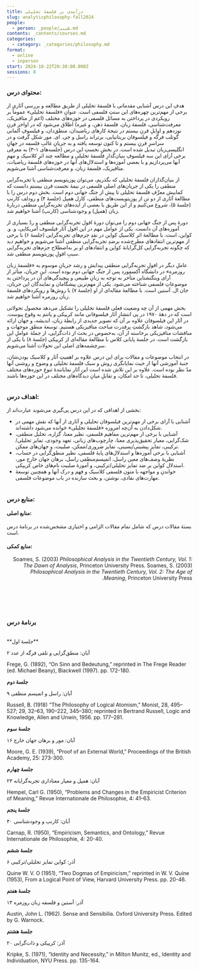 ```yaml
---
title: درآمدی بر فلسفهٔ تحلیلی
slug: analyticphilosophy-fall2024
people:
  - person: _people/طیبی.md
contents: _contents/courses.md
categories:
  - category: _categories/philosophy.md
format:
  - online
  - inperson
start: 2024-10-22T20:30:00.000Z
sessions: 8
---
```




### محتوای درس:

هدفِ این درس آشنایی‌ مقدماتی با فلسفهٔ تحلیلی از طریق مطالعه و بررسی آثاری از برخی از مهم‌ترین چهره‌های این سنتِ فلسفی است. عنوانِ «فلسفهٔ تحلیلی» عموماً بر رویکردی در پرداختن به مسائل فلسفی در حوزه‌های مختلف (اعم از متافیزیک، معرفت‌شناسی، فلسفهٔ زبان، فلسفهٔ ذهن، و غیره) اطلاق می‌شود که در اواخر قرنِ نوزدهم و اوایلِ قرنِ بیستم در نتیجهٔ کارهای ریاضیدان، منطق‌دان، و فیلسوفِ آلمانی گوتلب فرگه و فیلسوفان بریتانیایی، برتراند راسل و جی. ای. مور شکل گرفت و در سراسرِ قرنِ بیستم و تا کنون توسعه یافته و به جریانِ غالبِ فلسفه در جهانِ انگلیسی‌زبان تبدیل شده است. در بخشِ نخستِ این درس (جلسه‌های ۱-۳) به معرفی برخی آرای این سه فیلسوفِ بنیان‌گذارِ فلسفهٔ تحلیلی و مطالعه چند اثرِ کلاسیک و مهمِ آنها می‌پردازیم و با بعضی آموزه‌ها و استدلال‌های آنها در حوزه‌‌های فلسفهٔ ریاضیات، متافیزیک، فلسفهٔ زبان، و معرفت‌شناسی آشنا می‌شویم.

از بنیان‌گذاران فلسفهٔ تحلیلی که بگذریم، می‌توان پوزیتویسم منطقی یا تجربه‌گرایی منطقی را یکی از جریان‌های اصلی فلسفی در نیمهٔ نخست قرن بیستم دانست که کمابیش معرِّفِ فلسفهٔ تحلیلی تا پیش از جنگ جهانی دوم است. بخش دوم درس را با مطالعهٔ آثاری از دو تن از پوزیتویست‌های منطقی، کارل همپل (جلسهٔ ۴) و رودلف کارنپ (جلسهٔ ۵)، شروع می‌کنیم و از این طریق با بعضی از ایده‌های تجربه‌گرایی منطقی دربارهٔ زبان (همپل) و وجودشناسی (کارنپ) آشنا خواهیم شد.

دورهٔ پس از جنگ جهانی دوم را می‌توان دورهٔ افول تجربه‌گرایی منطقی و ردّ بسیاری از آموزه‌های آن دانست. یکی از عوامل مهم در این افول آثار فیلسوف آمریکایی، و. و. کواین، است. با مطالعهٔ اثر کلاسیکِ کواین در نقدِ جزم‌های تجربه‌گرایی (جلسهٔ ۶) با برخی از مهم‌ترین انتقادهای مطرح‌شده برضدِ تجربه‌گرایی منطقی آشنا می‌شویم و خواهیم دید که چگونه تجربه‌گرایی کل‌گرایانهٔ کواین و انتقادهای او بر به‌اصطلاح جزم‌های تجربه‌گرایی سببِ افولِ پوزیتویسم منطقی شد.

عاملِ دیگر در افولِ تجربه‌گرایی منطقی پیدایش و رشد جریانِ موسوم به «فلسفهٔ زبان روزمره» در دانشگاه آکسفورد پس از جنگ جهانی دوم بوده است. این جریان، متأثر از آرای ویتگنشتاین متأخر به توجه به زبانِ طبیعی و پیچیدگی‌های آن در پرداختن به موضوعاتِ فلسفی شناخته می‌شود. یکی از مهم‌ترین پیشگامان و نمایندگان این جریان، جان ال. آستین است. با مطالعهٔ مقاله‌ای از او (جلسهٔ ۷) با روش‌ها و رویکردهای فلسفهٔ زبان روزمره آشنا خواهیم شد.

بخش مهمی از آن چه وضعیت فعلی فلسفهٔ تحلیلی را تشکیل می‌دهد محصول تحولاتی است که در دههٔ ۱۹۷۰ در پی انتشارِ آثار فیلسوفانی مانند کریپکی و پاتنم به‌ وقوع پیوست. در آثار این فیلسوفان علاوه بر آن که تصویر جدیدی از رابطهٔ زبان، اندیشه، و جهان ارائه می‌شود، شاهد بازگشتِ پرقدرت مباحث متافیزیکی هستیم. توسعهٔ منطق موجهات و مناقشات متافیزیکی برخاسته از آن،‌ به‌خصوص در بحث از ذات‌گرایی، از جملهٔ عواملِ این بازگشت است. در جلسهٔ پایانی کلاس با مطالعهٔ مقاله‌ای از کریپکی (جلسهٔ ۸) با یکی از سرچشمه‌های اصلی این تحولات آشنا می‌شویم.

در انتخاب موضوعات و مقالات برای این درس علاوه بر اهمیتِ آثار و کلاسیک بودن‌شان، جنبهٔ آموزشی آنها از حیث نمایانگری روش و سبک فلسفهٔ تحلیلی و وضوح و روشنی آنها مدّ نظر بوده است. علاوه بر این تلاش شده است این آثار نمایانندهٔ تنوعِ حوزه‌های مختلف فلسفهٔ تحلیلی، تا حد امکان، و تقابلِ میانِ دیدگاه‌های مختلف در این حوزه‌ها باشند.
<br><br>

### اهداف درس:

بخشی از اهدافی که در این درس پی‌گیری می‌شوند عبارت‌اند از:

 - آشنایی با آرای برخی از مهم‌ترین فیلسوفان تحلیلی و آثاری از آنها که نقش مهمی در شکل‌دادن به آن‌چه امروزه «فلسفهٔ تحلیلی» خوانده می‌شود داشته‌اند.
 -  آشنایی با برخی از مهم‌ترین مفاهیم فلسفی، نظیر معنا، گزاره، تحلیل منطقی، شک‌گرایی، معیار تحقیق‌پذیری معنا، چارچوب‌های زبانی، تعهد وجودی، تمایز تحلیلی/ترکیبی، تمایز پیشینی/پسینی، تمایز ضروری/ممکن، صلبیت، و جهان‌های ممکن.
 - آشنایی با برخی آموزه‌ها و استدلال‌های پایهٔ فلسفی، نظیر منطق‌گرایی در حساب، نظریهٔ وصف‌های معین راسل، اتمیسم‌منطقی راسل، برهان جهان خارج مور، استدلال کواین بر ضد تمایز تحلیلی/ترکیبی، و آموزهٔ صلبیت نام‌های خاص کریپکی.
 - خواندنِ و مواجهه با متون فلسفی کلاسیک و فهم و درک آنها و همچنین توسعهٔ مهارت‌های نقادی، نوشتن، و بحث سازنده در باب موضوعات فلسفی.
<br><br>
### منابع درس:

#### منابع اصلی:
بستهٔ مقالات درس که شامل تمام مقالات الزامی و اختیاری مشخص‌شده در برنامهٔ درس است.

#### منابع کمکی:
<p dir="rtl">
Soames, S. (2003) <i>Philosophical Analysis in the Twentieth Century, Vol. 1: The Dawn of Analysis</i>, Princeton University Press.
Soames, S. (2003) <i>Philosophical Analysis in the Twentieth Century, Vol. 2: The Age of Meaning</i>, Princeton University Press.
</p>
<br>

<br><br>
### برنامهٔ درس

<br>
**جلسهٔ اول**

۲ آبان: منطق‌گرایی و تلقی فرگه از عدد

Frege, G. (1892), “On Sinn and Bedeutung,” reprinted in The Frege Reader (ed. Michael Beany), Blackwell (1997). pp. 172-180.

**جلسهٔ دوم**

۹ آبان: راسل و اتمیسم منطقی

Russell, B. (1918) “The Philosophy of Logical Atomism,” Monist, 28, 495–527; 29, 32–63, 190–222, 345–380; reprinted in Bertrand Russell, Logic and Knowledge, Allen and Unwin, 1956. pp. 177–281.

**جلسهٔ سوم**

۱۶ آبان: مور و برهان جهان خارج

Moore, G. E. (1939), “Proof of an External World,” Proceedings of the British Academy, 25: 273-300.

**جلسهٔ چهارم**

۲۳ آبان: همپل و معیار معناداری تجربه‌گرایانه 

Hempel, Carl G. (1950), “Problems and Changes in the Empiricist Criterion of Meaning,” Revue Internationale de Philosophie, 4: 41–63.

**جلسهٔ پنجم**

۳۰ آبان: کارنپ و وجودشناسی

Carnap, R. (1950), “Empiricism, Semantics, and Ontology,” Revue Internationale de Philosophie, 4: 20-40.

**جلسهٔ ششم**

۶ آذر: کواین تمایز تحلیلی/ترکیبی

Quine W. V. O (1951), “Two Dogmas of Empiricism,” reprinted in W. V. Quine (1953), From a Logical Point of View, Harvard University Press. pp. 20-46. 

**جلسهٔ هفتم**

۱۳ آذر: آستین و فلسفه زبان روزمره

Austin, John L. (1962). Sense and Sensibilia. Oxford University Press. Edited by G. Warnock.

**جلسهٔ هشتم**

۲۰ آذر: کریپکی و ذات‌گرایی

Kripke, S. (1971), “Identity and Necessity,” in Milton Munitz, ed., Identity and Individuation, NYU Press. pp. 135-164.
